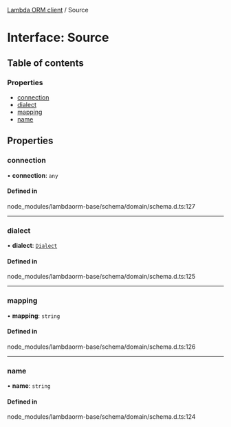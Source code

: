 [Lambda ORM client](../README.md) / Source

# Interface: Source

## Table of contents

### Properties

- [connection](Source.md#connection)
- [dialect](Source.md#dialect)
- [mapping](Source.md#mapping)
- [name](Source.md#name)

## Properties

### connection

• **connection**: `any`

#### Defined in

node_modules/lambdaorm-base/schema/domain/schema.d.ts:127

___

### dialect

• **dialect**: [`Dialect`](../enums/Dialect.md)

#### Defined in

node_modules/lambdaorm-base/schema/domain/schema.d.ts:125

___

### mapping

• **mapping**: `string`

#### Defined in

node_modules/lambdaorm-base/schema/domain/schema.d.ts:126

___

### name

• **name**: `string`

#### Defined in

node_modules/lambdaorm-base/schema/domain/schema.d.ts:124
